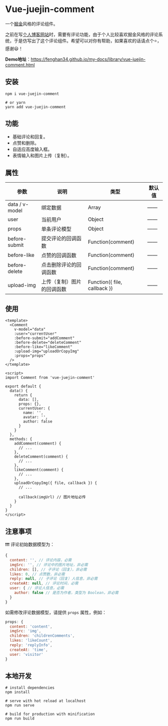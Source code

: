 # Vue-juejin-comment

一个[掘金](https://juejin.cn/)风格的评论组件。  

之前在写[个人博客网站](https://www.striveforus.com/)时，需要有评论功能，由于个人比较喜欢掘金风格的评论系统，于是仿写出了这个评论组件。希望可以对你有帮助，如果喜欢的话请点个⭐，感谢😃！

**Demo地址**：<https://fenghan34.github.io/my-docs/library/vue-juejin-comment.html>
## 安装

``` shell
npm i vue-juejin-comment

# or yarn
yarn add vue-juejin-comment
```

## 功能

* 基础评论和回复。
* 点赞和删除。
* 自适应高度输入框。
* 表情输入和图片上传（复制）。

## 属性

| 参数            | 说明                    | 类型                         | 默认值  |
| -------------- | ----------------------- | ---------------------------- | -----  |
| data / v-model | 绑定数据| Array          | ——                           | ——     |
| user           | 当前用户| Object         | ——                           | ——     |
| props          | 单条评论模型| Object     | ——                           | ——      |
| before-submit  | 提交评论的回调函数        | Function(comment)            | ——     |
| before-like    | 点赞的回调函数            | Function(comment)            | ——     |
| before-delete  | 点击删除评论的回调函数     | Function(comment)            | ——     |
| upload-img     | 上传（复制）图片的回调函数 | Function({ file, callback }) | ——     |  

## 使用

``` vue
<template>
  <Comment
    v-model="data"
    :user="currentUser"
    :before-submit="addComment"
    :before-delete="deleteComment"
    :before-like="likeComment"
    :upload-img="uploadOrCopyImg"
    :props="props"
  />
</template>

<script>
import Comment from 'vue-juejin-comment'

export default {
  data() {
    return {
      data: [],
      props: {},
      currentUser: {
        name: '',
        avatar: '',
        author: false
      }
    }
  },
  methods: {
    addComment(comment) {
      // ...
    },
    deleteComment(comment) {
      // ...
    },
    likeComment(comment) {
      // ...
    },
    uploadOrCopyImg({ file, callback }) {
      // ...
      
      callback(imgUrl) // 图片地址必传
    }
  }
}
</script>
```

## 注意事项

❗❗❗ 评论初始数据模型为：

``` js
{
  content: '', // 评论内容，必需
  imgSrc: '', // 评论中的图片地址，非必需
  children: [], // 子评论（回复），非必需
  likes: 0, // 点赞数，非必需
  reply: null, // 子评论（回复）人信息，非必需
  createAt: null, // 评论时间，必需
  user: { // 评论人信息，必需
    author: false // 是否为作者，类型为 Boolean，非必需
  } 
}
```

如需修改评论数据模型，请提供 `props` 属性，例如：

``` js
props: {
  content: 'content',
  imgSrc: 'img',
  children: 'childrenComments',
  likes: 'likeCount',
  reply: 'replyInfo',
  createAt: 'time',
  user: 'visitor'
}
```

## 本地开发

``` shell
# install dependencies
npm install

# serve with hot reload at localhost
npm run serve

# build for production with minification
npm run build
```
